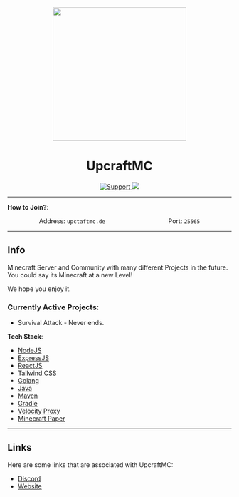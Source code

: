 <div align="center">
  <img width="300" height="300" src="https://cdn.discordapp.com/attachments/939864558791692298/1076288790089437256/upcraft_logo_text_nobg.png"/>
</div>
<div align="center">
    <h1>UpcraftMC</h1>
    <a href="https://discord.gg/upcraft">
        <img src="https://img.shields.io/discord/1063498670345027705.svg?colorB=Blue&logo=discord&label=Support&style=for-the-badge" alt="Support">
    </a>
    <a href="https://github.com/upcraftmc/.github/issues">
        <img src="https://img.shields.io/github/issues/Upcraftmc/.github.svg?style=for-the-badge">
    </a>
    <br>
</div>

---

**How to Join?**:

<div style="display:flex;flex-direction:row;width:100%;align-items:center;justify-content:space-around;">
<span>Address: <code>upctaftmc.de</code></span>
<span>Port: <code>25565</code></span>
</div>

---

## Info

Minecraft Server and Community with many different Projects in the future. You could say its Minecraft at a new Level!

We hope you enjoy it.

### Currently Active Projects:

-   Survival Attack - Never ends.

**Tech Stack**:

-   [NodeJS](https://nodejs.org/en/)
-   [ExpressJS](https://expressjs.com/)
-   [ReactJS](https://reactjs.org/)
-   [Tailwind CSS](https://tailwindcss.com/)
-   [Golang](https://go.dev/)
-   [Java](https://www.java.com/)
-   [Maven](https://maven.apache.org/)
-   [Gradle](https://gradle.org/)
-   [Velocity Proxy](https://velocitypowered.com/)
-   [Minecraft Paper](https://papermc.io/)

---

## Links

Here are some links that are associated with UpcraftMC:

-   [Discord](https://discord.gg/upcraft 'Link to the official Discord Server.')
-   [Website](https://upcraftmc.de/ 'Link to the official Website.')
